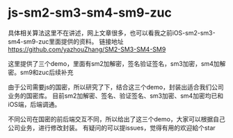 # js-sm2-sm3-sm4-sm9-zuc
具体相关算法这里不在讲述，网上文章很多，也可以看我之前iOS-sm2-sm3-sm4-sm9-zuc里面提供的资料。
链接地址
https://github.com/yazhouZhang/SM2-SM3-SM4-SM9

这里提供了三个demo，里面有sm2加解密，签名验证签名，sm3加密，sm4加解密。sm9和zuc后续补充

由于公司需要js的国密，所以研究了下，结合这三个demo，封装出适合我们公司业务的国密库。
目前sm2加解密、签名、验证签名、sm3加密、sm4加密均已和iOS端，后端调通。

不同公司在国密的前后端交互不同，所以给出了这三个demo，大家可以根据自己公司业务，进行修改封装。
有疑问的可以提issues，觉得有用的欢迎給个star
